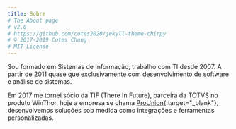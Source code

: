 ```yaml
---
title: Sobre
# The About page
# v2.0
# https://github.com/cotes2020/jekyll-theme-chirpy
# © 2017-2019 Cotes Chung
# MIT License
---
```


Sou formado em Sistemas de Informação, trabalho com TI desde 2007. A partir de 2011 quase que exclusivamente com desenvolvimento de software e análise de sistemas.

Em 2017 me tornei sócio da TIF (There In Future), parceira da TOTVS no produto WinThor, hoje a empresa se chama [ProUnion](http://prounion.com.br "ProUnion"){:target="\_blank"}, desenvolvemos soluções sob medida como integrações e ferramentas personalizadas.

